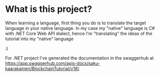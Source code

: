# What is this project?
When learning a language, first thing you do is to translate the target language in your native language.
In my case my "native" language is C# with .NET Core Web API dialect, hence I'm "translating" the ideas of the tutorial into my "native" language

:)

For  .NET project I've generated the documentation in the swaggerhub at https://app.swaggerhub.com/apis-docs/saku-kaarakainen/BlockchainTutorial/v1#/.
